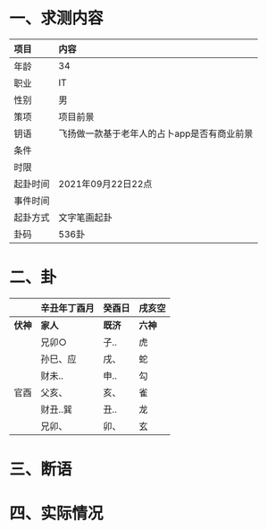 # 一、求测内容
|项目|内容|
|:-|:-|
|年龄|34|
|职业|IT|
|性别|男|
|策项|项目前景|
|钥语|飞扬做一款基于老年人的占卜app是否有商业前景|
|条件||
|时限||
|起卦时间|2021年09月22日22点|
|事件时间||
|起卦方式|文字笔画起卦|
|卦码|536卦|

# 二、卦
||辛丑年丁酉月|癸酉日|戌亥空|
|:-|:-|:-|:-|
|**伏神**|**家人**|**既济**|**六神**|
||兄卯○|子..|虎|
||孙巳、应|戌、|蛇|
||财未..|申..|勾|
|官酉|父亥、|亥、|雀|
||财丑..巽|丑..|龙|
||兄卯、|卯、|玄|


# 三、断语

# 四、实际情况
